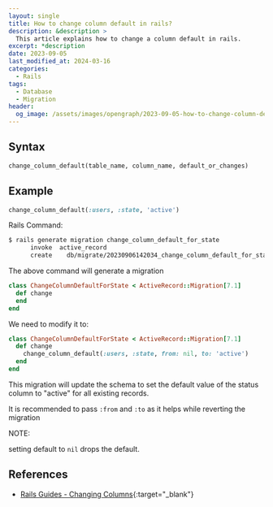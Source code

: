 ```yaml
---
layout: single
title: How to change column default in rails?
description: &description >
  This article explains how to change a column default in rails.
excerpt: *description
date: 2023-09-05
last_modified_at: 2024-03-16
categories:
  - Rails
tags:
  - Database
  - Migration
header:
  og_image: /assets/images/opengraph/2023-09-05-how-to-change-column-default-in-rails.png
---
```


## Syntax

```ruby
change_column_default(table_name, column_name, default_or_changes)
```

## Example

```ruby
change_column_default(:users, :state, 'active')
```

Rails Command:

```bash
$ rails generate migration change_column_default_for_state
      invoke  active_record
      create    db/migrate/20230906142034_change_column_default_for_state.rb
```

The above command will generate a migration

```ruby
class ChangeColumnDefaultForState < ActiveRecord::Migration[7.1]
  def change
  end
end

```

We need to modify it to:

```ruby
class ChangeColumnDefaultForState < ActiveRecord::Migration[7.1]
  def change
    change_column_default(:users, :state, from: nil, to: 'active')
  end
end
```

This migration will update the schema to set the default value of the status column to "active" for all existing records.

It is recommended to pass `:from` and `:to` as it helps while reverting the migration

NOTE:

setting default to `nil` drops the default.

## References

- [Rails Guides - Changing Columns](https://guides.rubyonrails.org/active_record_migrations.html#changing-columns){:target="_blank"}
